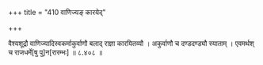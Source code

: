 +++
title = "410 वाणिज्यङ् कारयेद्"

+++

वैश्यशूद्रौ वाणिज्यादिस्वकर्माकुर्वाणौ बलाद् राज्ञा कारयितव्यौ । अकुर्वाणौ च दण्डदण्ड्यौ स्याताम् । एवमर्थश् च राजधर्मे[षु पु]न[रारम्भः] ॥ ८.४०८ ॥